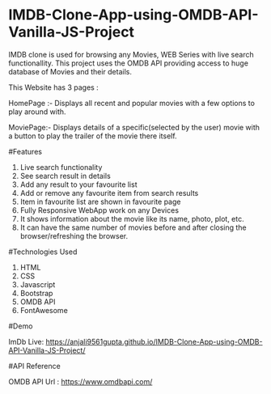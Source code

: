 # IMDB-Clone-App-using-OMDB-API-Vanilla-JS-Project
IMDB clone is used for browsing any Movies, WEB Series with live search functionallity. This project uses the OMDB API providing access to huge database of Movies and their details.


This Website has 3 pages :


HomePage :- Displays all recent and popular movies with a few options to play around with.

MoviePage:- Displays details of a specific(selected by the user) movie with a button to play the trailer of the movie there itself.



#Features
1. Live search functionality
2. See search result in details
3. Add any result to your favourite list
4. Add or remove any favourite item from search results
5. Item in favourite list are shown in favourite page
6. Fully Responsive WebApp work on any Devices
7. It shows information about the movie like its name, photo, plot, etc.
8. It can have the same number of movies before and after closing the browser/refreshing the browser.
   
#Technologies Used

1. HTML
2. CSS
3. Javascript
4. Bootstrap
5. OMDB API
6. FontAwesome

#Demo

ImDb Live: 
https://anjali9561gupta.github.io/IMDB-Clone-App-using-OMDB-API-Vanilla-JS-Project/

#API Reference

OMDB API Url : https://www.omdbapi.com/
